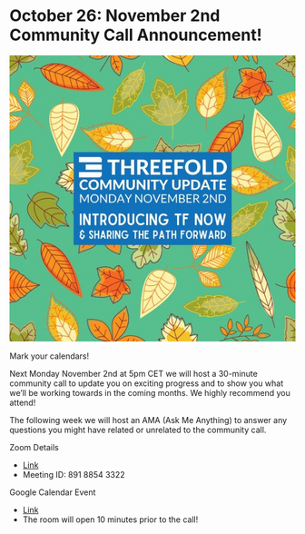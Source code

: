 # October 26: November 2nd Community Call Announcement!

![](img/novcallannouncement.jpeg)

Mark your calendars!

Next Monday November 2nd at 5pm CET we will host a 30-minute community call to update you on exciting progress and to show you what we’ll be working towards in the coming months. We highly recommend you attend!

The following week we will host an AMA (Ask Me Anything) to answer any questions you might have related or unrelated to the community call.

Zoom Details
- [Link](https://us02web.zoom.us/j/89188543322)
- Meeting ID: 891 8854 3322

Google Calendar Event
- [Link](https://calendar.google.com/event?action=TEMPLATE&tmeid=NWw4NjQzYnFoZTBpOWhvaDQxZnJuOGNmZXQgdGFnZ2FydHNAaW5jdWJhaWQuY29t&tmsrc=taggarts%40incubaid.com)
- The room will open 10 minutes prior to the call!
